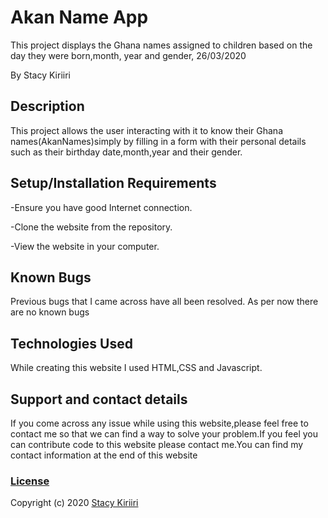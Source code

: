# Akan Name App

This project displays the Ghana names assigned to children based on the day they were born,month, year and gender, 26/03/2020

By Stacy Kiriiri

## Description

This project allows the user interacting with it to know their Ghana names(AkanNames)simply by filling in a form with their personal
details such as their birthday date,month,year and their gender.

## Setup/Installation Requirements

-Ensure you have good Internet connection.

-Clone the website from the repository.

-View the website in your computer.

## Known Bugs

Previous bugs that I came across have all been resolved. As per now there are no known bugs

## Technologies Used

While creating this website I used HTML,CSS and Javascript.

## Support and contact details

If you come across any issue while using this website,please feel free to contact me so that we can find a way to solve your problem.If you feel you can contribute code to this website please contact me.You can find my contact information at the end of this website

### [License](https://github.com/kiriiri/Akan-name/blob/master/LICENSE)

Copyright (c) 2020 [Stacy Kiriiri](https://github.com/kiriiri)
